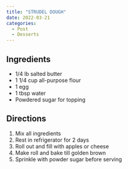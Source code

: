 ```yaml
---
title: "STRUDEL DOUGH"
date: 2022-03-21
categories:
  - Post
  - Desserts
---
```

## Ingredients
* 1/4 lb salted butter
* 1 1/4 cup all-purpose flour
* 1 egg
* 1 tbsp water
* Powdered sugar for topping
## Directions
1. Mix all ingredients
2. Rest in refrigerator for 2 days
3. Roll out and fill with apples or cheese
4. Make  roll and bake till golden brown
5. Sprinkle with powder sugar before serving


